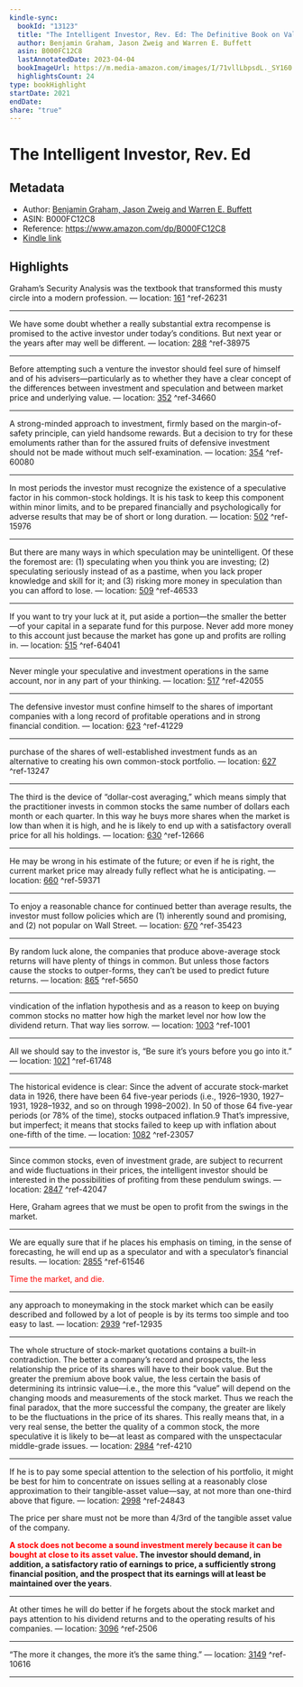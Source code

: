```yaml
---
kindle-sync:
  bookId: "13123"
  title: "The Intelligent Investor, Rev. Ed: The Definitive Book on Value Investing"
  author: Benjamin Graham, Jason Zweig and Warren E. Buffett
  asin: B000FC12C8
  lastAnnotatedDate: 2023-04-04
  bookImageUrl: https://m.media-amazon.com/images/I/71vllLbpsdL._SY160.jpg
  highlightsCount: 24
type: bookHighlight
startDate: 2021
endDate: 
share: "true"
---
```


# The Intelligent Investor, Rev. Ed
## Metadata
* Author: [Benjamin Graham, Jason Zweig and Warren E. Buffett](https://www.amazon.com/Benjamin-Graham/e/B000APZXBQ/ref=dp_byline_cont_ebooks_1)
* ASIN: B000FC12C8
* Reference: https://www.amazon.com/dp/B000FC12C8
* [Kindle link](kindle://book?action=open&asin=B000FC12C8)

## Highlights
Graham’s Security Analysis was the textbook that transformed this musty circle into a modern profession. — location: [161](kindle://book?action=open&asin=B000FC12C8&location=161) ^ref-26231

---
We have some doubt whether a really substantial extra recompense is promised to the active investor under today’s conditions. But next year or the years after may well be different. — location: [288](kindle://book?action=open&asin=B000FC12C8&location=288) ^ref-38975

---
Before attempting such a venture the investor should feel sure of himself and of his advisers—particularly as to whether they have a clear concept of the differences between investment and speculation and between market price and underlying value. — location: [352](kindle://book?action=open&asin=B000FC12C8&location=352) ^ref-34660

---
A strong-minded approach to investment, firmly based on the margin-of-safety principle, can yield handsome rewards. But a decision to try for these emoluments rather than for the assured fruits of defensive investment should not be made without much self-examination. — location: [354](kindle://book?action=open&asin=B000FC12C8&location=354) ^ref-60080

---
In most periods the investor must recognize the existence of a speculative factor in his common-stock holdings. It is his task to keep this component within minor limits, and to be prepared financially and psychologically for adverse results that may be of short or long duration. — location: [502](kindle://book?action=open&asin=B000FC12C8&location=502) ^ref-15976

---
But there are many ways in which speculation may be unintelligent. Of these the foremost are: (1) speculating when you think you are investing; (2) speculating seriously instead of as a pastime, when you lack proper knowledge and skill for it; and (3) risking more money in speculation than you can afford to lose. — location: [509](kindle://book?action=open&asin=B000FC12C8&location=509) ^ref-46533

---
If you want to try your luck at it, put aside a portion—the smaller the better—of your capital in a separate fund for this purpose. Never add more money to this account just because the market has gone up and profits are rolling in. — location: [515](kindle://book?action=open&asin=B000FC12C8&location=515) ^ref-64041

---
Never mingle your speculative and investment operations in the same account, nor in any part of your thinking. — location: [517](kindle://book?action=open&asin=B000FC12C8&location=517) ^ref-42055

---
The defensive investor must confine himself to the shares of important companies with a long record of profitable operations and in strong financial condition. — location: [623](kindle://book?action=open&asin=B000FC12C8&location=623) ^ref-41229

---
purchase of the shares of well-established investment funds as an alternative to creating his own common-stock portfolio. — location: [627](kindle://book?action=open&asin=B000FC12C8&location=627) ^ref-13247

---
The third is the device of “dollar-cost averaging,” which means simply that the practitioner invests in common stocks the same number of dollars each month or each quarter. In this way he buys more shares when the market is low than when it is high, and he is likely to end up with a satisfactory overall price for all his holdings. — location: [630](kindle://book?action=open&asin=B000FC12C8&location=630) ^ref-12666

---
He may be wrong in his estimate of the future; or even if he is right, the current market price may already fully reflect what he is anticipating. — location: [660](kindle://book?action=open&asin=B000FC12C8&location=660) ^ref-59371

---
To enjoy a reasonable chance for continued better than average results, the investor must follow policies which are (1) inherently sound and promising, and (2) not popular on Wall Street. — location: [670](kindle://book?action=open&asin=B000FC12C8&location=670) ^ref-35423

---
By random luck alone, the companies that produce above-average stock returns will have plenty of things in common. But unless those factors cause the stocks to outper-forms, they can’t be used to predict future returns. — location: [865](kindle://book?action=open&asin=B000FC12C8&location=865) ^ref-5650

---
vindication of the inflation hypothesis and as a reason to keep on buying common stocks no matter how high the market level nor how low the dividend return. That way lies sorrow. — location: [1003](kindle://book?action=open&asin=B000FC12C8&location=1003) ^ref-1001

---
All we should say to the investor is, “Be sure it’s yours before you go into it.” — location: [1021](kindle://book?action=open&asin=B000FC12C8&location=1021) ^ref-61748

---
The historical evidence is clear: Since the advent of accurate stock-market data in 1926, there have been 64 five-year periods (i.e., 1926–1930, 1927–1931, 1928–1932, and so on through 1998–2002). In 50 of those 64 five-year periods (or 78% of the time), stocks outpaced inflation.9 That’s impressive, but imperfect; it means that stocks failed to keep up with inflation about one-fifth of the time. — location: [1082](kindle://book?action=open&asin=B000FC12C8&location=1082) ^ref-23057

---

Since common stocks, even of investment grade, are subject to recurrent and wide fluctuations in their prices, the intelligent investor should be interested in the possibilities of profiting from these pendulum swings. — location: [2847](kindle://book?action=open&asin=B000FC12C8&location=2847) ^ref-42047

Here, Graham agrees that we must be open to profit from the swings in the market.

---
We are equally sure that if he places his emphasis on timing, in the sense of forecasting, he will end up as a speculator and with a speculator’s financial results. — location: [2855](kindle://book?action=open&asin=B000FC12C8&location=2855) ^ref-61546

<font color="#ff0000">Time the market, and die.</font>

---

any approach to moneymaking in the stock market which can be easily described and followed by a lot of people is by its terms too simple and too easy to last. — location: [2939](kindle://book?action=open&asin=B000FC12C8&location=2939) ^ref-12935

---
The whole structure of stock-market quotations contains a built-in contradiction. The better a company’s record and prospects, the less relationship the price of its shares will have to their book value. But the greater the premium above book value, the less certain the basis of determining its intrinsic value—i.e., the more this “value” will depend on the changing moods and measurements of the stock market. Thus we reach the final paradox, that the more successful the company, the greater are likely to be the fluctuations in the price of its shares. This really means that, in a very real sense, the better the quality of a common stock, the more speculative it is likely to be—at least as compared with the unspectacular middle-grade issues. — location: [2984](kindle://book?action=open&asin=B000FC12C8&location=2984) ^ref-4210

---
If he is to pay some special attention to the selection of his portfolio, it might be best for him to concentrate on issues selling at a reasonably close approximation to their tangible-asset value—say, at not more than one-third above that figure. — location: [2998](kindle://book?action=open&asin=B000FC12C8&location=2998) ^ref-24843

The price per share must not be more than 4/3rd of the tangible asset value of the company. 

<font color="#ff0000">**A stock does not become a sound investment merely because it can be bought at close to its asset value</font>. The investor should demand, in addition, a satisfactory ratio of earnings to price, a sufficiently strong financial position, and the prospect that its earnings will at least be maintained over the years**.

---

At other times he will do better if he forgets about the stock market and pays attention to his dividend returns and to the operating results of his companies. — location: [3096](kindle://book?action=open&asin=B000FC12C8&location=3096) ^ref-2506

---

“The more it changes, the more it’s the same thing.” — location: [3149](kindle://book?action=open&asin=B000FC12C8&location=3149) ^ref-10616

---
